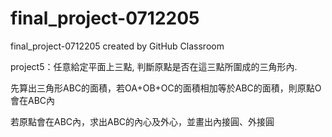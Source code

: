 # final_project-0712205
final_project-0712205 created by GitHub Classroom

project5：任意給定平面上三點, 判斷原點是否在這三點所圍成的三角形內.

先算出三角形ABC的面積，若OA+OB+OC的面積相加等於ABC的面積，則原點O會在ABC內

若原點會在ABC內，求出ABC的內心及外心，並畫出內接圓、外接圓
